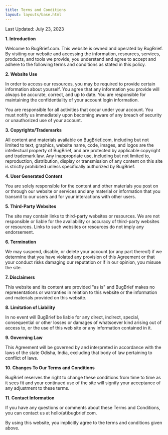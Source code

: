 ```yaml
---
title: Terms and Conditions
layout: layouts/base.html
---
```


Last Updated: July 23, 2023

**1. Introduction**

Welcome to BugBrief.com. This website is owned and operated by BugBrief. By visiting our website and accessing the information, resources, services, products, and tools we provide, you understand and agree to accept and adhere to the following terms and conditions as stated in this policy.

**2. Website Use**

In order to access our resources, you may be required to provide certain information about yourself. You agree that any information you provide will always be accurate, correct, and up to date. You are responsible for maintaining the confidentiality of your account login information. 

You are responsible for all activities that occur under your account. You must notify us immediately upon becoming aware of any breach of security or unauthorized use of your account.

**3. Copyrights/Trademarks**

All content and materials available on BugBrief.com, including but not limited to text, graphics, website name, code, images, and logos are the intellectual property of BugBrief, and are protected by applicable copyright and trademark law. Any inappropriate use, including but not limited to, reproduction, distribution, display or transmission of any content on this site is strictly prohibited unless specifically authorized by BugBrief.

**4. User Generated Content**

You are solely responsible for the content and other materials you post on or through our website or services and any material or information that you transmit to our users and for your interactions with other users.

**5. Third-Party Websites**

The site may contain links to third-party websites or resources. We are not responsible or liable for the availability or accuracy of third-party websites or resources. Links to such websites or resources do not imply any endorsement. 

**6. Termination**

We may suspend, disable, or delete your account (or any part thereof) if we determine that you have violated any provision of this Agreement or that your conduct risks damaging our reputation or if in our opinion, you misuse the site.

**7. Disclaimers**

This website and its content are provided "as is" and BugBrief makes no representations or warranties in relation to this website or the information and materials provided on this website. 

**8. Limitation of Liability**

In no event will BugBrief be liable for any direct, indirect, special, consequential or other losses or damages of whatsoever kind arising out of access to, or the use of this web site or any information contained in it.

**9. Governing Law**

This Agreement will be governed by and interpreted in accordance with the laws of the state Odisha, India, excluding that body of law pertaining to conflict of laws.

**10. Changes To Our Terms and Conditions**

BugBrief reserves the right to change these conditions from time to time as it sees fit and your continued use of the site will signify your acceptance of any adjustment to these terms.

**11. Contact Information**

If you have any questions or comments about these Terms and Conditions, you can contact us at hello(at)bugbrief.com.

By using this website, you implicitly agree to the terms and conditions given above.